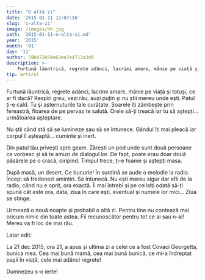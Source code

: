 ```yaml
---
title: "O altă zi"
date: '2015-01-11 12:07:16'
slug: 'o-alta-zi'
image: /images/hh.jpg
path: '2015-01-11-o-alta-zi.md'
year: '2015'
month: '01'
day: '11'
author: 59b473454e63ea7e4713a3d0
description: >-
    Furtună lăuntrică, regrete adânci, lacrimi amare, mânie pe viață și totuși, ce ar fi dacă? Respiri greu, vezi rău, auzi puțin și nu știi mereu unde ești. Patul ți-e cald. Tu și așternuturile tale cură
tip: articol
---
```

<div class="kg-card-markdown"><p>Furtună lăuntrică, regrete adânci, lacrimi amare, mânie pe viață și totuși, ce ar fi dacă? Respiri greu, vezi rău, auzi puțin și nu știi mereu unde ești. Patul ți-e cald. Tu și așternuturile tale curățate. Soarele îți zâmbește prin fereastră, floarea de pe pervaz te salută. Orele să-ți treacă iar tu să aștepți... următoarea așteptare.</p>
<p>Nu știi când stă să se lumineze sau să se întunece. Gândul îți mai pleacă iar corpul îl așteaptă... cuminte și inert.</p>
<p>Din patul tău privești spre geam. Zărești un pod unde sunt două persoane ce vorbesc și să te amuzi de dialogul lor. De fapt, poate erau doar două păsărele pe o cracă, ciripind. Timpul trece, ți-e foame și aștepți masa.</p>
<p>După masă, un desert. Ce bucurie! În surdină se aude o melodie la radio. Începi să fredonezi amintiri. Se întunecă. Nu ești mereu sigur dar afli de la radio, când nu e oprit, ora exactă. Îi mai întrebi și pe ceilalți odată să-ți spună cât este ora, data, ziua în care ești, eventual și numele lor mici... Ziua se stinge.</p>
<p>Urmează o nouă noapte și probabil o altă zi. Pentru tine nu contează mai oricum nimic din toate astea. Fii recunoscător pentru tot ce ai sau n-ai! Mereu va fi loc de mai rău.</p>
<p>Later edit:</p>
<p>La 21 dec 2015, ora 21, a apus și ultima zi a celei ce a fost Covaci Georgetta, bunica mea. Cea mai bună mamă, cea mai bună bunică, ce mi-a îndreptat pașii în viață, cele mai adânci regrete!</p>
<p>Dumnezeu s-o ierte!</p>
</div>
    